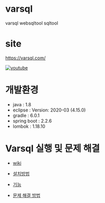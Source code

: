 # varsql
varsql websqltool sqltool 

# site
<https://varsql.com/>

[![youtube](https://i.ytimg.com/an_webp/PxbI65AQ6dU/mqdefault_6s.webp?du=3000&sqp=CJPQuJcG&rs=AOn4CLBeBsrU8fOg7ClZgQ3ZPlwaTbF-9Q)](https://www.youtube.com/watch?v=PxbI65AQ6dU)

# 개발환경
- java : 1.8
- eclipse : Version: 2020-03 (4.15.0)
- gradle : 6.0.1
- spring boot : 2.2.6
- lombok : 1.18.10


# Varsql 실행 및 문제 해결
- [wiki](https://github.com/varsqlinfo/varsql/wiki/)

- [설치방법](https://github.com/varsqlinfo/varsql/wiki/Varsql-%EC%8B%A4%ED%96%89)

- [기능](https://github.com/varsqlinfo/varsql/wiki/%EA%B8%B0%EB%8A%A5)

- [문제 해결 방법](https://github.com/varsqlinfo/varsql/wiki/%EB%AC%B8%EC%A0%9C-%ED%95%B4%EA%B2%B0-%EB%B0%A9%EB%B2%95)


